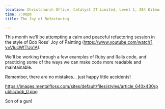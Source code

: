 ```yaml
---
location: Christchurch Office, Catalyst IT Limited, Level 1, 284 Kilmore St, Christchurch
time: 7:00pm
title: The Joy of Refactoring

---
```


This month we'll be attempting a calm and peaceful refactoring session in the style of Bob Ross' Joy of Painting (https://www.youtube.com/watch?v=VlucWfTUo1A).

We'll be working through a few examples of Ruby and Rails code, and practicing some of the ways we can make code more readable and maintainable.

Remember, there are no mistakes… just happy little accidents!

https://images.mentalfloss.com/sites/default/files/styles/article_640x430/public/bob_0.png

Son of a gun!
